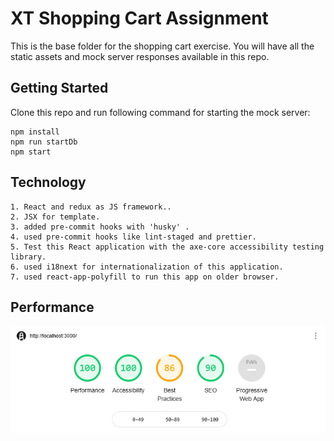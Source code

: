 # XT Shopping Cart Assignment

This is the base folder for the shopping cart exercise. You will have all the static assets and mock server responses available in this repo.

## Getting Started

Clone this repo and run following command for starting the mock server:

```
npm install
npm run startDb 
npm start

```

## Technology

```
1. React and redux as JS framework..
2. JSX for template.
3. added pre-commit hooks with 'husky' .
4. used pre-commit hooks like lint-staged and prettier.
5. Test this React application with the axe-core accessibility testing library.
6. used i18next for internationalization of this application.
7. used react-app-polyfill to run this app on older browser.

```
## Performance


![alt text](https://github.com/shubhamsahu1/shoping/blob/master/public/static/performance.PNG)
